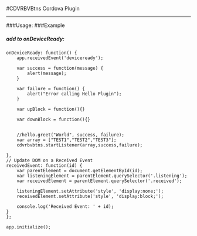 #CDVRBVBtns Cordova Plugin
<Hr>

###Usage:
###Example
##### add to onDeviceReady:

    onDeviceReady: function() {
        app.receivedEvent('deviceready');
        
        var success = function(message) {
            alert(message);
        }
        
        var failure = function() {
            alert("Error calling Hello Plugin");
        }
        
        var upBlock = function(){}
        
        var downBlock = function(){}
        
        
        //hello.greet("World", success, failure);
        var array = ["TEST1","TEST2","TEST3"];
        cdvrbvbtns.startListener(array,success,failure);

    },
    // Update DOM on a Received Event
    receivedEvent: function(id) {
        var parentElement = document.getElementById(id);
        var listeningElement = parentElement.querySelector('.listening');
        var receivedElement = parentElement.querySelector('.received');

        listeningElement.setAttribute('style', 'display:none;');
        receivedElement.setAttribute('style', 'display:block;');

        console.log('Received Event: ' + id);
    }
	};

	app.initialize();

